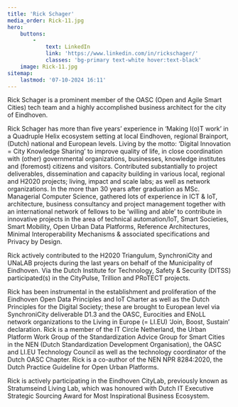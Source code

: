 ```yaml
---
title: 'Rick Schager'
media_order: Rick-11.jpg
hero:
    buttons:
        -
            text: LinkedIn
            link: 'https://www.linkedin.com/in/rickschager/'
            classes: 'bg-primary text-white hover:text-black'
    image: Rick-11.jpg
sitemap:
    lastmod: '07-10-2024 16:11'
---
```


Rick Schager is a prominent member of the OASC (Open and Agile Smart Cities) tech team and a highly accomplished business architect for the city of Eindhoven.

Rick Schager has more than five years’ experience in ‘Making I(o)T work’ in a Quadruple Helix ecosystem setting at local Eindhoven, regional Brainport, (Dutch) national and European levels. Living by the motto: ‘Digital Innovation = City Knowledge Sharing’ to improve quality of life, in close coordination with (other) governmental organizations, businesses, knowledge institutes and (foremost) citizens and visitors. Contributed substantially to project deliverables, dissemination and capacity building in various local, regional and H2020 projects; living, impact and scale labs; as well as network organizations. In the more than 30 years after graduation as MSc. Managerial Computer Science, gathered lots of experience in ICT & IoT, architecture, business consultancy and project management together with an international network of fellows to be ‘willing and able’ to contribute in innovative projects in the area of technical automation/IoT, Smart Societies, Smart Mobility, Open Urban Data Platforms, Reference Architectures, Minimal Interoperability Mechanisms & associated specifications and Privacy by Design.

Rick actively contributed to the H2020 Triangulum, SynchroniCity and UNaLAB projects during the last years on behalf of the Municipality of Eindhoven. Via the Dutch Institute for Technology, Safety & Security (DITSS) participated(s) in the CityPulse, Trillion and PRoTECT projects.

Rick has been instrumental in the establishment and proliferation of the Eindhoven Open Data Principles and IoT Charter as well as the Dutch Principles for the Digital Society; these are brought to European level via SynchroniCity deliverable D1.3 and the OASC, Eurocities and ENoLL network organizations to the Living in Europe (= LI.EU) ‘Join, Boost, Sustain’ declaration.
Rick is a member of the IT Circle Netherland, the Urban Platform Work Group of the Standardization Advice Group for Smart Cities in the NEN (Dutch Standardization Development Organisation), the OASC and LI.EU Technology Council as well as the technology coordinator of the Dutch OASC Chapter. Rick is a co-author of the NEN NPR 8284:2020, the Dutch Practice Guideline for Open Urban Platforms.

Rick is actively participating in the Eindhoven CityLab, previously known as Stratumseind Living Lab, which was honoured with Dutch IT Executive Strategic Sourcing Award for Most Inspirational Business Ecosystem.